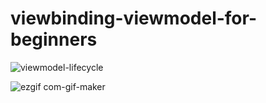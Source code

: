 # viewbinding-viewmodel-for-beginners

![viewmodel-lifecycle](https://user-images.githubusercontent.com/20541818/109520105-eaffb900-7abc-11eb-8b06-5e25b698daf2.png)


![ezgif com-gif-maker](https://user-images.githubusercontent.com/20541818/109520498-5a75a880-7abd-11eb-9a7d-fa7f2286b4b1.gif)
